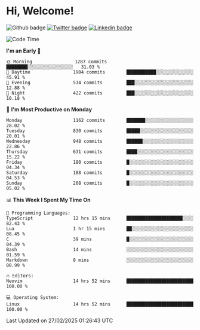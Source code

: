   # Hi, Welcome!
  ![Github badge](https://img.shields.io/github/followers/kraken-afk.svg?style=social&label=Follow&maxAge=2592000)
  [![Twitter badge](https://img.shields.io/badge/-Twitter-00acee?style=flat-square&logo=Twitter&logoColor=white)](https://twitter.com/trshppl)
  [![Linkedin badge](https://img.shields.io/badge/LinkedIn-0077B5?style=flat-square&logo=linkedin&logoColor=white)](https://www.linkedin.com/in/noveanrer)
<!--START_SECTION:waka-->
![Code Time](http://img.shields.io/badge/Code%20Time-820%20hrs%2047%20mins-blue)

**I'm an Early 🐤** 

```text
🌞 Morning                1287 commits        ████████░░░░░░░░░░░░░░░░░   31.03 % 
🌆 Daytime                1904 commits        ███████████░░░░░░░░░░░░░░   45.91 % 
🌃 Evening                534 commits         ███░░░░░░░░░░░░░░░░░░░░░░   12.88 % 
🌙 Night                  422 commits         ███░░░░░░░░░░░░░░░░░░░░░░   10.18 % 
```
📅 **I'm Most Productive on Monday** 

```text
Monday                   1162 commits        ███████░░░░░░░░░░░░░░░░░░   28.02 % 
Tuesday                  830 commits         █████░░░░░░░░░░░░░░░░░░░░   20.01 % 
Wednesday                948 commits         ██████░░░░░░░░░░░░░░░░░░░   22.86 % 
Thursday                 631 commits         ████░░░░░░░░░░░░░░░░░░░░░   15.22 % 
Friday                   180 commits         █░░░░░░░░░░░░░░░░░░░░░░░░   04.34 % 
Saturday                 188 commits         █░░░░░░░░░░░░░░░░░░░░░░░░   04.53 % 
Sunday                   208 commits         █░░░░░░░░░░░░░░░░░░░░░░░░   05.02 % 
```


📊 **This Week I Spent My Time On** 

```text
💬 Programming Languages: 
TypeScript               12 hrs 15 mins      █████████████████████░░░░   82.43 % 
Lua                      1 hr 15 mins        ██░░░░░░░░░░░░░░░░░░░░░░░   08.45 % 
C                        39 mins             █░░░░░░░░░░░░░░░░░░░░░░░░   04.39 % 
Bash                     14 mins             ░░░░░░░░░░░░░░░░░░░░░░░░░   01.59 % 
Markdown                 8 mins              ░░░░░░░░░░░░░░░░░░░░░░░░░   00.99 % 

🔥 Editors: 
Neovim                   14 hrs 52 mins      █████████████████████████   100.00 % 

💻 Operating System: 
Linux                    14 hrs 52 mins      █████████████████████████   100.00 % 
```


 Last Updated on 27/02/2025 01:26:43 UTC
<!--END_SECTION:waka-->